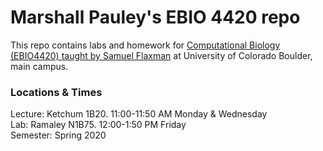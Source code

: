 # Marshall Pauley's EBIO 4420 repo

This repo contains labs and homework for [Computational Biology (EBIO4420) taught by Samuel Flaxman](https://github.com/flaxmans/CompBio_on_git) at University of Colorado Boulder, main campus.

### Locations & Times
Lecture: Ketchum 1B20. 11:00-11:50 AM Monday & Wednesday  
Lab: Ramaley N1B75. 12:00-1:50 PM Friday  
Semester: Spring 2020  
